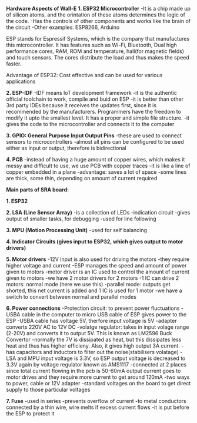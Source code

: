 **Hardware Aspects of Wall-E**
**1. ESP32 Microcontroller**
-It is a chip made up of silicon atoms, and the orintation of these atoms determines the logic of the code. 
-Has the controls of other components and works like the brain of the circuit
-Other examples: ESP8266, Arduino

ESP stands for Espressif Systems, which is the company that manufactures this microcontroller. It has features such as Wi-Fi, Bluetooth, Dual high performance cores, RAM, ROM and temperature, hall(for magnetic fields) and touch sensors. The cores distribute the load and thus makes the speed faster.

Advantage of ESP32: Cost effective and can be used for various applications

**2. ESP-IDF**
-IDF means IoT development framework
-it is the authentic official toolchain to work, compile and buid on ESP
-it is better than other 3rd party IDEs because it receives the updates first, since it is recommended by the manufacturers. Programmers have the freedom to modify it upto the smallest level. It has a proper and simple file structure. 
-it gives the code to the microcontroller and connects it to the computer

**3. GPIO: General Purpose Input Output Pins**
-these are used to connect sensors to microcontrollers
-almost all pins can be configured to be used either as input or output, therefore is bidirectional

**4. PCB**
-instead of having a huge amount of copper wires, which makes it messy and difficult to use, we use PCB with copper traces
-it is like a line of copper embedded in a plane
-advantage: saves a lot of space
-some lines are thick, some thin, depending on amount of current required

**Main parts of SRA board:**

**1. ESP32**

**2. LSA (Line Sensor Array)**
-is a collection of LEDs
-indication circuit
-gives output of smaller tasks, for debugging
-used for line following

**3. MPU (Motion Processing Unit)**
-used for self balancing

**4. Indicator Circuits (gives input to ESP32, which gives output to motor drivers)**

**5. Motor drivers**
-12V input is also used for driving the motors
-they require higher voltage and current
-ESP manages the speed and amount of power given to motors
-motor driver is an IC used to control the amount of current given to motors
-we have 2 motor drivers for 2 motors
-1 IC can drive 2 motors: normal mode (here we use this)
-parallel mode: outputs get shorted, this net current is added and 1 IC is used for 1 motor
-we have a switch to convert between normal and parallel modes

**6. Power connections**
-Protection circuit: to prevent power fluctuations
-USBA cable in the computer to micro USB cable of ESP gives power to the ESP
-USBA cable has voltage 5V, therfore input voltage is 5V
-adapter converts 220V AC to 12V DC
-volatge regulator: takes in input volage range (2-20V) and converts it to output 5V. This is known as LM2596 Buck Convertor
-normally the 7V is dissipated as heat, but this dissipates less heat and thus has higher efficieny. Also, it gives high output 3A current.
-has capacitors and inductors to filter out the noise(stabilisers volatage)
-LSA and MPU input voltage is 3.3V, so ESP output voltage is decreased to 3.3V again by voltage regulator known as AMS1117
-connected at 2 places since total current flowing in the pcb is 50-60mA output current goes to motor drives and they require more current to get around 120mA
-two ways to power, cable or 12V adapter
-standard voltages on the board to get direct supply to those particular voltages

**7. Fuse**
-used in series
-prevents overflow of current
-to metal conductors connected by a thin wire, wire melts if excess current flows
-it is put before the ESP to protect it









